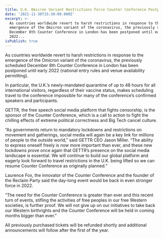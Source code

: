 ```yaml
---
title: U.K. Omicron Variant Restrictions Force Counter Conference Postponement
date: '2021-11-30T15:30:00.000Z'
excerpt: >-
  As countries worldwide revert to harsh restrictions in response to the
  emergence of the Omicron variant of the coronavirus, the previously scheduled
  December 8th Counter Conference in London has been postponed until early
  2022...
isPublish: true
---
```


As countries worldwide revert to harsh restrictions in response to the emergence of the Omicron variant of the coronavirus, the previously scheduled December 8th Counter Conference in London has been postponed until early 2022 (national entry rules and venue availability permitting).

In particular, the U.K.’s newly-mandated quarantine of up to 48 hours for all international visitors, regardless of their vaccine status, makes scheduling travel to the conference impossible for many of the conference’s confirmed speakers and participants.

GETTR, the free speech social media platform that fights censorship, is the sponsor of the Counter Conference, which is a call to action to fight the chilling effects of extreme political correctness and Big Tech cancel culture.

“As governments return to mandatory lockdowns and restrictions on movement and gatherings, social media will again be a key link for millions of people to the outside world,” said GETTR CEO Jason Miller. “The ability to express oneself freely is now more important than ever, and these new lockdowns prove once again that GETTR’s presence on the social media landscape is essential. We will continue to build our global platform and eagerly look forward to travel restrictions in the U.K. being lifted so we can resume Counter Conference as originally planned.”

Laurence Fox, the innovator of the Counter Conference and the founder of the Reclaim Party said the day-long event would be back in even stronger force in 2022.

“The need for the Counter Conference is greater than ever and this recent turn of events, stifling the activities of free peoples in our free Western societies, is further proof. We will not give up on our initiatives to take back our Western birthrights and the Counter Conference will be held in coming months bigger than ever.”

All previously purchased tickets will be refunded shortly and additional announcements will follow after the first of the year.
